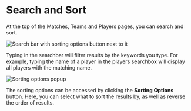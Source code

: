 # Search and Sort

At the top of the Matches, Teams and Players pages, you can search and sort.

![Search bar with sorting options button next to it](/help/searchbar.png)

Typing in the searchbar will filter results by the keywords you type. For
example, typing the name of a player in the players searchbox will display all
players with the matching name.

![Sorting options popup](/help/sorting-options.png)

The sorting options can be accessed by clicking the **Sorting Options** button.
Here, you can select what to sort the results by, as well as reverse the order
of results.
